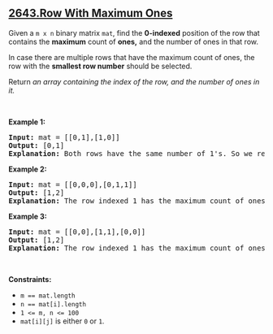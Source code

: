 ## [2643.Row With Maximum Ones](https://leetcode.com/problems/row-with-maximum-ones/)
<p>Given a <code>m x n</code> binary matrix <code>mat</code>, find the <strong>0-indexed</strong> position of the row that contains the <strong>maximum</strong> count of <strong>ones,</strong> and the number of ones in that row.</p>

<p>In case there are multiple rows that have the maximum count of ones, the row with the <strong>smallest row number</strong> should be selected.</p>

<p>Return<em> an array containing the index of the row, and the number of ones in it.</em></p>

<p>&nbsp;</p>
<p><strong class="example">Example 1:</strong></p>

<pre>
<strong>Input:</strong> mat = [[0,1],[1,0]]
<strong>Output:</strong> [0,1]
<strong>Explanation:</strong> Both rows have the same number of 1&#39;s. So we return the index of the smaller row, 0, and the maximum count of ones (1<code>)</code>. So, the answer is [0,1]. 
</pre>

<p><strong class="example">Example 2:</strong></p>

<pre>
<strong>Input:</strong> mat = [[0,0,0],[0,1,1]]
<strong>Output:</strong> [1,2]
<strong>Explanation:</strong> The row indexed 1 has the maximum count of ones <code>(2)</code>. So we return its index, <code>1</code>, and the count. So, the answer is [1,2].
</pre>

<p><strong class="example">Example 3:</strong></p>

<pre>
<strong>Input:</strong> mat = [[0,0],[1,1],[0,0]]
<strong>Output:</strong> [1,2]
<strong>Explanation:</strong> The row indexed 1 has the maximum count of ones (2). So the answer is [1,2].
</pre>

<p>&nbsp;</p>
<p><strong>Constraints:</strong></p>

<ul>
	<li><code>m == mat.length</code>&nbsp;</li>
	<li><code>n == mat[i].length</code>&nbsp;</li>
	<li><code>1 &lt;= m, n &lt;= 100</code>&nbsp;</li>
	<li><code>mat[i][j]</code> is either <code>0</code> or <code>1</code>.</li>
</ul>
